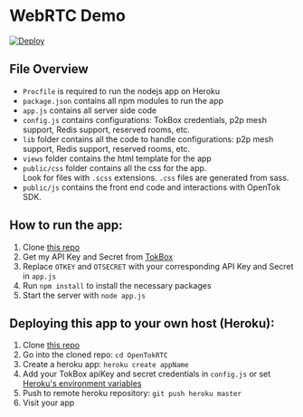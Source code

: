 # WebRTC Demo

[![Deploy](https://www.herokucdn.com/deploy/button.png)](https://heroku.com/deploy?template=https://github.com/opentok/OpenTokRTC)

## File Overview
* `Procfile` is required to run the nodejs app on Heroku
* `package.json` contains all npm modules to run the app
* `app.js` contains all server side code  
* `config.js` contains configurations: TokBox credentials, p2p mesh support, Redis support, reserved rooms, etc.  
* `lib` folder contains all the code to handle configurations: p2p mesh support, Redis support, reserved rooms, etc.   
* `views` folder contains the html template for the app
* `public/css` folder contains all the css for the app.    
  Look for files with `.scss` extensions. `.css` files are generated from sass.
* `public/js` contains the front end code and interactions with OpenTok SDK.  

## How to run the app:
1. Clone [this repo]( https://github.com/opentok/OpenTokRTC )  
2. Get my API Key and Secret from [TokBox]( http://TokBox.com )  
3. Replace `OTKEY` and `OTSECRET` with your corresponding API Key and Secret in `app.js`  
4. Run `npm install` to install the necessary packages  
5. Start the server with `node app.js`  

## Deploying this app to your own host (Heroku):
1. Clone [this repo]( https://github.com/opentok/OpenTokRTC )  
2. Go into the cloned repo: `cd OpenTokRTC`  
1. Create a heroku app: `heroku create appName`  
2. Add your TokBox apiKey and secret credentials in `config.js` or set [Heroku's environment variables](https://devcenter.heroku.com/articles/config-vars)   
2. Push to remote heroku repository: `git push heroku master`  
3. Visit your app  
